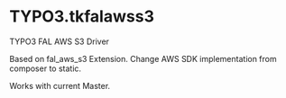 TYPO3.tkfalawss3
================

TYPO3 FAL AWS S3 Driver

Based on fal_aws_s3 Extension. Change AWS SDK implementation from composer to static.

Works with current Master.
